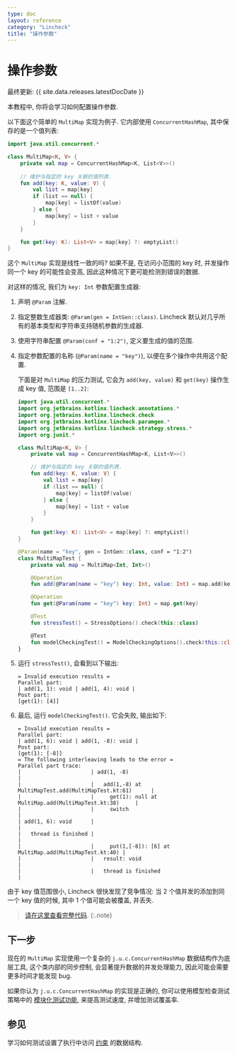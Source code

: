 ```yaml
---
type: doc
layout: reference
category: "Lincheck"
title: "操作参数"
---
```


# 操作参数

最终更新: {{ site.data.releases.latestDocDate }}

本教程中, 你将会学习如何配置操作参数.

以下面这个简单的 `MultiMap` 实现为例子. 它内部使用 `ConcurrentHashMap`, 其中保存的是一个值列表:

```kotlin
import java.util.concurrent.*

class MultiMap<K, V> {
    private val map = ConcurrentHashMap<K, List<V>>()
   
    // 维护与指定的 key 关联的值列表.
    fun add(key: K, value: V) {
        val list = map[key]
        if (list == null) {
            map[key] = listOf(value)
        } else {
            map[key] = list + value
        }
    }

    fun get(key: K): List<V> = map[key] ?: emptyList()
}
```

这个 `MultiMap` 实现是线性一致的吗?
如果不是, 在访问小范围的 key 时, 并发操作同一个 key 的可能性会变高, 因此这种情况下更可能检测到错误的数据.

对这样的情况, 我们为 `key: Int` 参数配置生成器:

1. 声明 `@Param` 注解.
2. 指定整数生成器类: `@Param(gen = IntGen::class)`.
   Lincheck 默认对几乎所有的基本类型和字符串支持随机参数的生成器.
3. 使用字符串配置 `@Param(conf = "1:2")`, 定义要生成的值的范围.
4. 指定参数配置的名称 (`@Param(name = "key")`), 以便在多个操作中共用这个配置.

   下面是对 `MultiMap` 的压力测试, 它会为 `add(key, value)` 和 `get(key)` 操作生成 key 值, 范围是 `[1..2]`: 
   
   ```kotlin
   import java.util.concurrent.*
   import org.jetbrains.kotlinx.lincheck.annotations.*
   import org.jetbrains.kotlinx.lincheck.check
   import org.jetbrains.kotlinx.lincheck.paramgen.*
   import org.jetbrains.kotlinx.lincheck.strategy.stress.*
   import org.junit.*
   
   class MultiMap<K, V> {
       private val map = ConcurrentHashMap<K, List<V>>()
   
       // 维护与指定的 key 关联的值列表.
       fun add(key: K, value: V) {
           val list = map[key]
           if (list == null) {
               map[key] = listOf(value)
           } else {
               map[key] = list + value
           }
       }

       fun get(key: K): List<V> = map[key] ?: emptyList()
   }
   
   @Param(name = "key", gen = IntGen::class, conf = "1:2")
   class MultiMapTest {
       private val map = MultiMap<Int, Int>()
   
       @Operation
       fun add(@Param(name = "key") key: Int, value: Int) = map.add(key, value)
   
       @Operation
       fun get(@Param(name = "key") key: Int) = map.get(key)
   
       @Test
       fun stressTest() = StressOptions().check(this::class)
   
       @Test
       fun modelCheckingTest() = ModelCheckingOptions().check(this::class)
   }
   ```

5. 运行 `stressTest()`, 会看到以下输出:

   ```text
   = Invalid execution results =
   Parallel part:
   | add(1, 1): void | add(1, 4): void |
   Post part:
   [get(1): [4]]
   ```

6. 最后, 运行 `modelCheckingTest()`. 它会失败, 输出如下:

   ```text
   = Invalid execution results =
   Parallel part:
   | add(1, 6): void | add(1, -8): void |
   Post part:
   [get(1): [-8]]
   = The following interleaving leads to the error =
   Parallel part trace:
   |                      | add(1, -8)                                               |
   |                      |   add(1,-8) at MultiMapTest.add(MultiMapTest.kt:61)      |
   |                      |     get(1): null at MultiMap.add(MultiMapTest.kt:38)     |
   |                      |     switch                                               |
   | add(1, 6): void      |                                                          |
   |   thread is finished |                                                          |
   |                      |     put(1,[-8]): [6] at MultiMap.add(MultiMapTest.kt:40) |
   |                      |   result: void                                           |
   |                      |   thread is finished                                     |
   ```

由于 key 值范围很小, Lincheck 很快发现了竞争情况: 当 2 个值并发的添加到同一个 key 值的时候, 其中 1 个值可能会被覆盖, 并丢失.

> [请在这里查看完整代码](https://github.com/Kotlin/kotlinx-lincheck/blob/guide/src/jvm/test/org/jetbrains/kotlinx/lincheck/test/guide/MultiMapTest.kt).
{:.note}

## 下一步

现在的 `MultiMap` 实现使用一个复杂的 `j.u.c.ConcurrentHashMap` 数据结构作为底层工具,
这个类内部的同步控制, 会显著提升数据的并发处理能力, 因此可能会需要更多时间才能发现 bug. 

如果你认为 `j.u.c.ConcurrentHashMap` 的实现是正确的,
你可以使用模型检查测试策略中的 [模块化测试功能](modular-testing.html), 来提高测试速度, 并增加测试覆盖率.

## 参见

学习如何测试设置了执行中访问 [约束](constraints.html) 的数据结构.

